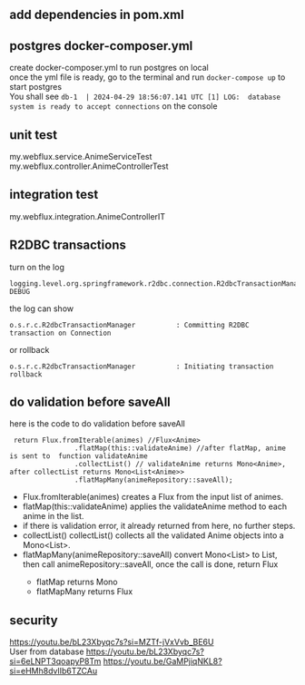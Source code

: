 
## add dependencies in pom.xml

## postgres docker-composer.yml
create docker-composer.yml to run postgres on local  
once the yml file is ready, go to the terminal and run ```docker-compose up``` to start postgres  
You shall see ```db-1  | 2024-04-29 18:56:07.141 UTC [1] LOG:  database system is ready to accept connections``` on the console  

## unit test
my.webflux.service.AnimeServiceTest  
my.webflux.controller.AnimeControllerTest  

## integration test
my.webflux.integration.AnimeControllerIT

## R2DBC transactions
turn on the log 
```dbn-psql
logging.level.org.springframework.r2dbc.connection.R2dbcTransactionManager: DEBUG
```
the log can show 
```dbn-psql
o.s.r.c.R2dbcTransactionManager          : Committing R2DBC transaction on Connection
```
or rollback
```dbn-psql
o.s.r.c.R2dbcTransactionManager          : Initiating transaction rollback
```

## do validation before saveAll
here is the code to do validation before saveAll
```dbn-psql
 return Flux.fromIterable(animes) //Flux<Anime>
                .flatMap(this::validateAnime) //after flatMap, anime is sent to  function validateAnime
                .collectList() // validateAnime returns Mono<Anime>, after collectList returns Mono<List<Anime>>
                .flatMapMany(animeRepository::saveAll);
```
- Flux.fromIterable(animes) creates a Flux from the input list of animes.
- flatMap(this::validateAnime) applies the validateAnime method to each anime in the list.
- if there is validation error, it already returned from here, no further steps.
- collectList() collectList() collects all the validated Anime objects into a Mono<List<Anime>>.
- flatMapMany(animeRepository::saveAll) convert Mono<List<Anime>> to List<Anime>, then call animeRepository::saveAll, once the call is done, return Flux<Anime>
  - flatMap returns Mono
  - flatMapMany returns Flux

## security
https://youtu.be/bL23Xbyqc7s?si=MZTf-jVxVvb_BE6U  
User from database
https://youtu.be/bL23Xbyqc7s?si=6eLNPT3qoapyP8Tm
https://youtu.be/GaMPjiqNKL8?si=eHMh8dvlIb6TZCAu

## 
